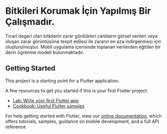 # Bitkileri Korumak İçin Yapılmış Bir Çalışmadır. 

Ticari degeri olan bitkilerin zarar gördükleri canlıların görsel verileri veya oluşan zarar görüntüsüne tespit edilesi ile zararın en aza indirgenmesi için oluşturulmuştur. Mobil uygulama içerisinde toplanan verilerden eğitilen bir derin ögrenme modeli bulunmaktadır.

## Getting Started

This project is a starting point for a Flutter application.

A few resources to get you started if this is your first Flutter project:

- [Lab: Write your first Flutter app](https://flutter.dev/docs/get-started/codelab)
- [Cookbook: Useful Flutter samples](https://flutter.dev/docs/cookbook)

For help getting started with Flutter, view our
[online documentation](https://flutter.dev/docs), which offers tutorials,
samples, guidance on mobile development, and a full API reference.
